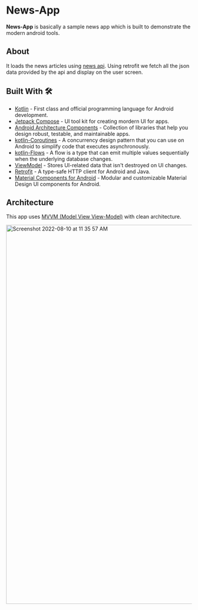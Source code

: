 # News-App

**News-App** is basically a sample news app which is built to demonstrate the modern android tools. 

## About

It loads the news articles using [news api](https://newsapi.org/). Using retrofit we fetch all the json data provided by the api and display on the user screen.

## Built With 🛠
- [Kotlin](https://kotlinlang.org/) - First class and official programming language for Android development.
- [Jetpack Compose](https://developer.android.com/jetpack/compose) - UI tool kit for creating mordern UI for apps.
- [Android Architecture Components](https://developer.android.com/topic/libraries/architecture) - Collection of libraries that help you design robust, testable, and maintainable apps.
- [kotlin-Coroutines](https://kotlinlang.org/docs/coroutines-overview.html) - A concurrency design pattern that you can use on Android to simplify code    that executes asynchronously.
- [kotlin-Flows](https://developer.android.com/kotlin/flow) - A flow is a type that can emit multiple values sequentially when the underlying database changes.
- [ViewModel](https://developer.android.com/topic/libraries/architecture/viewmodel) - Stores UI-related data that isn't destroyed on UI changes.  
- [Retrofit](https://square.github.io/retrofit/) - A type-safe HTTP client for Android and Java.
- [Material Components for Android](https://github.com/material-components/material-components-android) - Modular and customizable Material Design UI components for Android.


## Architecture
This app uses [MVVM (Model View View-Model)](https://developer.android.com/jetpack/docs/guide#recommended-app-arch) with clean architecture.

<img width="1026" alt="Screenshot 2022-08-10 at 11 35 57 AM" src="https://user-images.githubusercontent.com/60592904/183827441-8c85dd8b-03bb-4399-9cb2-88ed53745c5d.png">


